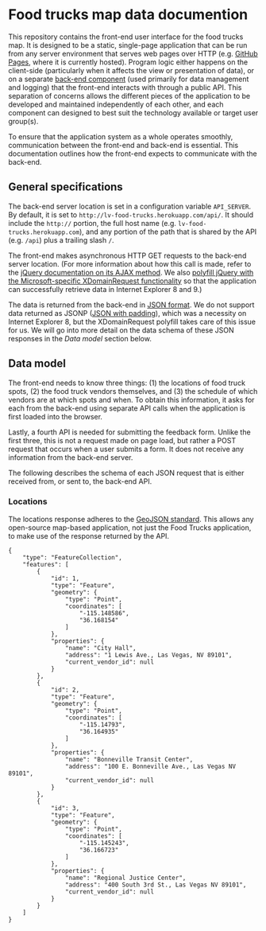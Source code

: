 # Food trucks map data documention

This repository contains the front-end user interface for the food trucks map. It is designed to be a static, single-page application that can be run from any server environment that serves web pages over HTTP (e.g. [GitHub Pages](http://pages.github.com/), where it is currently hosted). Program logic either happens on the client-side (particularly when it affects the view or presentation of data), or on a separate [back-end component](https://github.com/codeforamerica/food_trucks) (used primarily for data management and logging) that the front-end interacts with through a public API. This separation of concerns allows the different pieces of the application to be developed and maintained independently of each other, and each component can designed to best suit the technology available or target user group(s). 

To ensure that the application system as a whole operates smoothly, communication between the front-end and back-end is essential. This documentation outlines how the front-end expects to communicate with the back-end.


## General specifications

The back-end server location is set in a configuration variable ``API_SERVER``. By default, it is set to ``http://lv-food-trucks.herokuapp.com/api/``. It should include the ``http://`` portion, the full host name (e.g. ``lv-food-trucks.herokuapp.com``), and any portion of the path that is shared by the API (e.g. ``/api``) plus a trailing slash ``/``.

The front-end makes asynchronous HTTP GET requests to the back-end server location. (For more information about how this call is made, refer to the [jQuery documentation on its AJAX method](http://api.jquery.com/jquery.ajax/). We also [polyfill jQuery with the Microsoft-specific XDomainRequest functionality](https://github.com/MoonScript/jQuery-ajaxTransport-XDomainRequest) so that the application can successfully retrieve data in Internet Explorer 8 and 9.)

The data is returned from the back-end in [JSON format](http://www.json.org/). We do not support data returned as JSONP ([JSON with padding](http://en.wikipedia.org/wiki/JSONP)), which was a necessity on Internet Explorer 8, but the XDomainRequest polyfill takes care of this issue for us. We will go into more detail on the data schema of these JSON responses in the _Data model_ section below.


## Data model

The front-end needs to know three things: (1) the locations of food truck spots, (2) the food truck vendors themselves, and (3) the schedule of which vendors are at which spots and when. To obtain this information, it asks for each from the back-end using separate API calls when the application is first loaded into the browser.

Lastly, a fourth API is needed for submitting the feedback form. Unlike the first three, this is not a request made on page load, but rather a POST request that occurs when a user submits a form. It does not receive any information from the back-end server.

The following describes the schema of each JSON request that is either received from, or sent to, the back-end API.

### Locations

The locations response adheres to the [GeoJSON standard](http://geojson.org/). This allows any open-source map-based application, not just the Food Trucks application, to make use of the response returned by the API.


```
{
    "type": "FeatureCollection",
    "features": [
        {
            "id": 1,
            "type": "Feature",
            "geometry": {
                "type": "Point",
                "coordinates": [
                    "-115.148586",
                    "36.168154"
                ]
            },
            "properties": {
                "name": "City Hall",
                "address": "1 Lewis Ave., Las Vegas, NV 89101",
                "current_vendor_id": null
            }
        },
        {
            "id": 2,
            "type": "Feature",
            "geometry": {
                "type": "Point",
                "coordinates": [
                    "-115.14793",
                    "36.164935"
                ]
            },
            "properties": {
                "name": "Bonneville Transit Center",
                "address": "100 E. Bonneville Ave., Las Vegas NV 89101",
                "current_vendor_id": null
            }
        },
        {
            "id": 3,
            "type": "Feature",
            "geometry": {
                "type": "Point",
                "coordinates": [
                    "-115.145243",
                    "36.166723"
                ]
            },
            "properties": {
                "name": "Regional Justice Center",
                "address": "400 South 3rd St., Las Vegas NV 89101",
                "current_vendor_id": null
            }
        }
    ]
}
```




